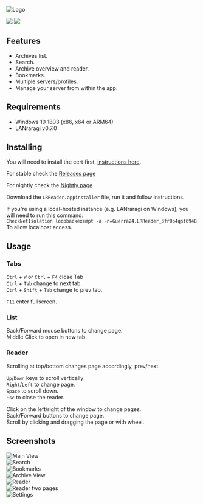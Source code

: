 ![Logo](https://s3.guerra24.net/projects/lrr/logo.png)

[<img src="https://github.com/Guerra24/LRReader/workflows/Nightly/badge.svg">](https://github.com/Guerra24/LRReader/actions?query=workflow:Nightly)
[<img src="https://github.com/Guerra24/LRReader/workflows/Release%20Delivery/badge.svg">](https://github.com/Guerra24/LRReader/actions?query=workflow:"Release+Delivery")

## Features
- Archives list.
- Search.
- Archive overview and reader.
- Bookmarks.
- Multiple servers/profiles.
- Manage your server from within the app.

## Requirements

- Windows 10 1803 (x86, x64 or ARM64)
- LANraragi v0.7.0

## Installing

You will need to install the cert first, [instructions here](https://github.com/Guerra24/LRReader/wiki/Certificate).

For stable check the [Releases page](https://github.com/Guerra24/LRReader/releases)

For nightly check the [Nightly page](https://s3.guerra24.net/projects/lrr/nightly/index.html)

Download the `LRReader.appinstaller` file, run it and follow instructions.

If you're using a local-hosted instance (e.g. LANraragi on Windows), you will need to run this command:<br>
`CheckNetIsolation loopbackexempt -a -n=Guerra24.LRReader_3fr0p4qst6948`<br>
To allow localhost access.

## Usage

### Tabs

`Ctrl` + `W` or `Ctrl` + `F4` close Tab<br>
`Ctrl` + `Tab` change to next tab.<br>
`Ctrl` + `Shift` + `Tab` change to prev tab.<br>

`F11` enter fullscreen.

### List

Back/Forward mouse buttons to change page.<br>
Middle Click to open in new tab.<br>


### Reader

Scrolling at top/bottom changes page accordingly, prev/next.<br>


`Up`/`Down` keys to scroll vertically<br>
`Right`/`Left` to change page.<br>
`Space` to scroll down.<br>
`Esc` to close the reader.<br>


Click on the left/right of the window to change pages.<br>
Back/Forward buttons to change page.<br>
Scroll by clicking and dragging the page or with wheel.<br>

## Screenshots

![Main View](https://s3.guerra24.net/projects/lrr/screenshots/01.png)<br>
![Search](https://s3.guerra24.net/projects/lrr/screenshots/02.png)<br>
![Bookmarks](https://s3.guerra24.net/projects/lrr/screenshots/01_1.png)<br>
![Archive View](https://s3.guerra24.net/projects/lrr/screenshots/03.png)<br>
![Reader](https://s3.guerra24.net/projects/lrr/screenshots/04.png)<br>
![Reader two pages](https://s3.guerra24.net/projects/lrr/screenshots/04_1.png)<br>
![Settings](https://s3.guerra24.net/projects/lrr/screenshots/05.png)<br>
